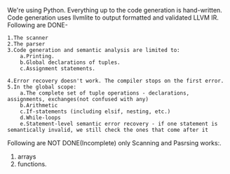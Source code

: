 

We're using Python. Everything up to the code generation is hand-written. Code generation uses llvmlite to output formatted and validated LLVM IR.
Following are DONE-

    1.The scanner
    2.The parser
    3.Code generation and semantic analysis are limited to:
        a.Printing.
        b.Global declarations of tuples.
        c.Assignment statements.

    4.Error recovery doesn't work. The compiler stops on the first error.
    5.In the global scope:
	    a.The complete set of tuple operations - declarations, assignments, exchanges(not confused with any)
	    b.Arithmetic
	    c.If-statements (including elsif, nesting, etc.)
	    d.While-loops
	    e.Statement-level semantic error recovery - if one statement is semantically invalid, we still check the ones that come after it

Following are NOT DONE(Incomplete) only Scanning and Pasrsing works:.

   1. arrays
   2. functions.

     
